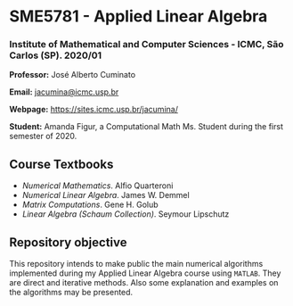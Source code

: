 # SME5781 - Applied Linear Algebra
### Institute of Mathematical and Computer Sciences - ICMC, São Carlos (SP). 2020/01
**Professor:** José Alberto Cuminato

**Email:** jacumina@icmc.usp.br

**Webpage:** https://sites.icmc.usp.br/jacumina/

**Student:** Amanda Figur, a Computational Math Ms. Student during the first semester of 2020.

## Course Textbooks
* *Numerical Mathematics*. Alfio Quarteroni
* *Numerical Linear Algebra*. James W. Demmel
* *Matrix Computations*. Gene H. Golub
* *Linear Algebra (Schaum Collection)*. Seymour Lipschutz

## Repository objective
This repository intends to make public the main numerical algorithms implemented during my Applied Linear Algebra course using `MATLAB`. They are direct and iterative methods. Also some explanation and examples on the algorithms may be presented.
